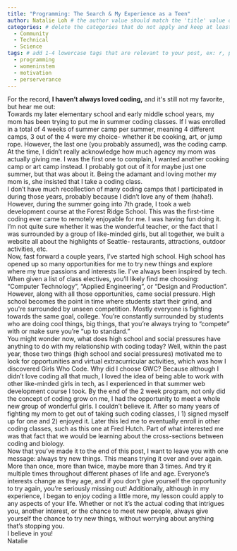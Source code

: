 ```yaml
---
title: "Programming: The Search & My Experience as a Teen" 
author: Natalie Loh # the author value should match the 'title' value of your contributor file located here /gh-pages/_contributors. If you do not have a contributor file, please feel free to make one or contact one of our team members to assist you.
categories: # delete the categories that do not apply and keep at least one
  - Community
  - Technical
  - Science
tags: # add 1-4 lowercase tags that are relevant to your post, ex: r, python, genomics, workflows
  - programming
  - womeninstem
  - motivation
  - perserverance 
---
```

For the record, **I haven’t always loved coding,** and it's still not my favorite, but hear me out: </br>
Towards my later elementary school and early middle school years, my mom has been trying to put me in summer coding classes. If I was enrolled in a total of 4 weeks of summer camp per summer, meaning 4 different camps, 3 out of the 4 were my choice- whether it be cooking, art, or jump rope. However, the last one (you probably assumed), was the coding camp. At the time, I didn’t really acknowledge how much agency my mom was actually giving me. I was the first one to complain, I wanted another cooking camp or art camp instead. I probably got out of it for maybe just one summer, but that was about it. Being the adamant and loving mother my mom is, she insisted that I take a coding class. </br>
I don’t have much recollection of many coding camps that I participated in during those years, probably because I didn’t love any of them (haha!). However, during the summer going into 7th grade, I took a web development course at the Forest Ridge School. This was the first-time coding ever came to remotely enjoyable for me. I was having fun doing it. I’m not quite sure whether it was the wonderful teacher, or the fact that I was surrounded by a group of like-minded girls, but all together, we built a website all about the highlights of Seattle- restaurants, attractions, outdoor activities, etc. </br>
Now, fast forward a couple years, I’ve started high school. High school has opened up so many opportunities for me to try new things and explore where my true passions and interests lie. I’ve always been inspired by tech. When given a list of class electives, you’ll likely find me choosing: “Computer Technology”, “Applied Engineering”, or “Design and Production”. However, along with all those opportunities, came social pressure. High school becomes the point in time where students start their grind, and you're surrounded by unseen competition. Mostly everyone is fighting towards the same goal, college. You’re constantly surrounded by students who are doing cool things, big things, that you’re always trying to “compete” with or make sure you’re “up to standard.” </br>
You might wonder now, what does high school and social pressures have anything to do with my relationship with coding today? Well, within the past year, those two things (high school and social pressures) motivated me to look for opportunities and virtual extracurricular activities, which was how I discovered Girls Who Code. Why did I choose GWC? Because although I didn’t love coding all that much, I loved the idea of being able to work with other like-minded girls in tech, as I experienced in that summer web development course I took. By the end of the 2 week program, not only did the concept of coding grow on me, I had the opportunity to meet a whole new group of wonderful girls. I couldn’t believe it. After so many years of fighting my mom to get out of taking such coding classes, I 1) signed myself up for one and 2) enjoyed it. Later this led me to eventually enroll in other coding classes, such as this one at Fred Hutch. Part of what interested me was that fact that we would be learning about the cross-sections between coding and biology. </br>
Now that you’ve made it to the end of this post, I want to leave you with one message: always try new things. This means trying it over and over again. More than once, more than twice, maybe more than 3 times. And try it multiple times throughout different phases of life and age. Everyone’s interests change as they age, and if you don’t give yourself the opportunity to try again, you’re seriously missing out! Additionally, although in my experience, I began to enjoy coding a little more, my lesson could apply to any aspects of your life. Whether or not it’s the actual coding that intrigues you, another interest, or the chance to meet new people, always give yourself the chance to try new things, without worrying about anything that’s stopping you. </br>
I believe in you! </br>
Natalie 
